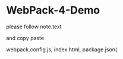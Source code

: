 # WebPack-4-Demo
please follow note.text


and copy paste

webpack.config.js, index.html,  package.json(










